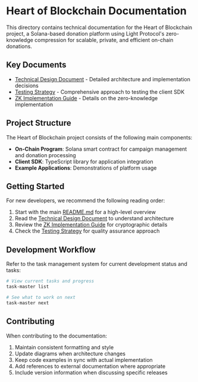 # Heart of Blockchain Documentation

This directory contains technical documentation for the Heart of Blockchain project, a Solana-based donation platform using Light Protocol's zero-knowledge compression for scalable, private, and efficient on-chain donations.

## Key Documents

- [Technical Design Document](./technical-design.md) - Detailed architecture and implementation decisions
- [Testing Strategy](./testing-strategy.md) - Comprehensive approach to testing the client SDK
- [ZK Implementation Guide](./zkimplementation.md) - Details on the zero-knowledge implementation

## Project Structure

The Heart of Blockchain project consists of the following main components:

- **On-Chain Program**: Solana smart contract for campaign management and donation processing
- **Client SDK**: TypeScript library for application integration
- **Example Applications**: Demonstrations of platform usage

## Getting Started

For new developers, we recommend the following reading order:

1. Start with the main [README.md](../README.md) for a high-level overview
2. Read the [Technical Design Document](./technical-design.md) to understand architecture
3. Review the [ZK Implementation Guide](./zkimplementation.md) for cryptographic details
4. Check the [Testing Strategy](./testing-strategy.md) for quality assurance approach

## Development Workflow

Refer to the task management system for current development status and tasks:

```bash
# View current tasks and progress
task-master list

# See what to work on next
task-master next
```

## Contributing

When contributing to the documentation:

1. Maintain consistent formatting and style
2. Update diagrams when architecture changes
3. Keep code examples in sync with actual implementation
4. Add references to external documentation where appropriate
5. Include version information when discussing specific releases 